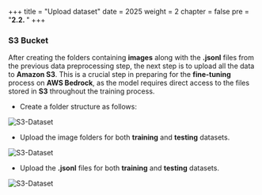 +++
title = "Upload dataset"
date = 2025
weight = 2
chapter = false
pre = "<b>2.2. </b>"
+++


### S3 Bucket

After creating the folders containing **images** along with the **.jsonl** files from the previous data preprocessing step, the next step is to upload all the data to **Amazon S3**. This is a crucial step in preparing for the **fine-tuning** process on **AWS Bedrock**, as the model requires direct access to the files stored in **S3** throughout the training process.

- Create a folder structure as follows:

![S3-Dataset](/images/2-dataset/s3_dataset.png)

- Upload the image folders for both **training** and **testing** datasets.

![S3-Dataset](/images/2-dataset/s3_train.png)

- Upload the **.jsonl** files for both **training** and **testing** datasets.

![S3-Dataset](/images/2-dataset/s3_train_js.png)
